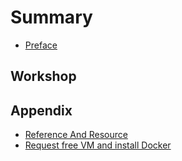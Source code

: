 # Summary​

- [Preface](preface.md)

## Workshop

## Appendix

- [Reference And Resource](appendix/reference-and-resource.md)
- [Request free VM and install Docker](appendix/install-docker-free-vm.md)
